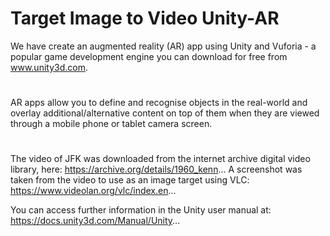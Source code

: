 # Target Image to Video Unity-AR
We have create an augmented reality (AR) app using Unity and Vuforia - a popular game development engine you can download for free from www.unity3d.com. 

#
AR apps allow you to define and recognise objects in the real-world and overlay additional/alternative content on top of them when they are viewed through a mobile phone or tablet camera screen.

#
The video of JFK was downloaded from the internet archive digital video library, here: https://archive.org/details/1960_kenn...
A screenshot was taken from the video to use as an image target using VLC: https://www.videolan.org/vlc/index.en...

You can access further information in the Unity user manual at: https://docs.unity3d.com/Manual/Unity...
